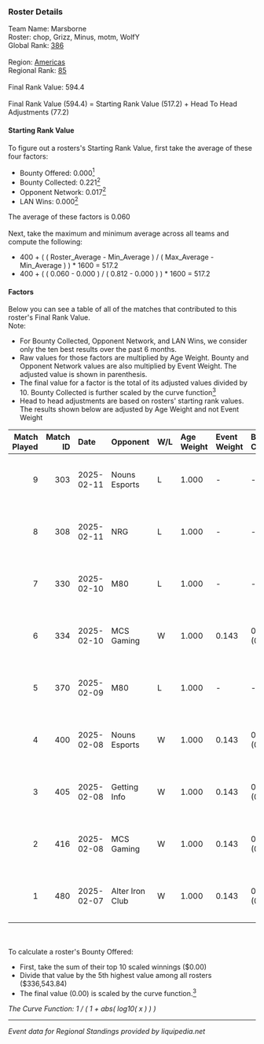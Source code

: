 ### Roster Details<br />
Team Name: Marsborne<br />
Roster: chop, Grizz, Minus, motm, WolfY<br />
Global Rank: [386](../../standings_global_2025_03_01.md)<br />
<br />
Region: [Americas]( ../../standings_americas_2025_03_01.md)<br />
Regional Rank: [85]( ../../standings_americas_2025_03_01.md)<br />
<br />
Final Rank Value:  594.4<br />
<br />
Final Rank Value (594.4) = Starting Rank Value (517.2) + Head To Head Adjustments (77.2)<br />

#### Starting Rank Value<br />
To figure out a rosters's Starting Rank Value, first take the average of these four factors:<br />
- Bounty Offered: 0.000[<sup>1</sup>](#table2)
- Bounty Collected: 0.221[<sup>2</sup>](#table1)
- Opponent Network: 0.017[<sup>2</sup>](#table1)
- LAN Wins: 0.000[<sup>2</sup>](#table1)

The average of these factors is 0.060<br />
<br />
Next, take the maximum and minimum average across all teams and compute the following:<br />
- 400 + ( ( Roster_Average - Min_Average ) / ( Max_Average - Min_Average ) ) * 1600 = 517.2
- 400 + ( ( 0.060 - 0.000 ) / ( 0.812 - 0.000 ) ) * 1600 = 517.2


#### Factors<br />
Below you can see a table of all of the matches that contributed to this roster's Final Rank Value.<br />
Note:<br />

- For Bounty Collected, Opponent Network, and LAN Wins, we consider only the ten best results over the past 6 months.
- Raw values for those factors are multiplied by Age Weight. Bounty and Opponent Network values are also multiplied by Event Weight. The adjusted value is shown in parenthesis.
- The final value for a factor is the total of its adjusted values divided by 10. Bounty Collected is further scaled by the curve function[<sup>3</sup>](#curveFunction)
- Head to head adjustments are based on rosters' starting rank values. The results shown below are adjusted by Age Weight and not Event Weight
<span id="table1"></span><br />


| Match Played | Match ID | Date       | Opponent        | W/L | Age Weight | Event Weight | Bounty Collected | Opponent Network | LAN Wins  | H2H Adj. | Roster                          |
| -: | -: | :- | :- | :- | :- | :- | :- | :- | :- | -: | :- |
|            9 |      303 | 2025-02-11 | Nouns Esports   | L   | 1.000      | -            | -                | -                | -         |    -6.76 | chop, Grizz, Minus, motm, WolfY |
|            8 |      308 | 2025-02-11 | NRG             | L   | 1.000      | -            | -                | -                | -         |    -3.01 | chop, Grizz, Minus, motm, WolfY |
|            7 |      330 | 2025-02-10 | M80             | L   | 1.000      | -            | -                | -                | -         |    -4.14 | chop, Minus, motm, steel, WolfY |
|            6 |      334 | 2025-02-10 | MCS Gaming      | W   | 1.000      | 0.143        | 0.003 (0.000)    | 0.173 (0.025)    | 0 (0.000) |    14.92 | chop, Minus, motm, steel, WolfY |
|            5 |      370 | 2025-02-09 | M80             | L   | 1.000      | -            | -                | -                | -         |    -4.00 | chop, Minus, motm, steel, WolfY |
|            4 |      400 | 2025-02-08 | Nouns Esports   | W   | 1.000      | 0.143        | 0.007 (0.001)    | 0.361 (0.052)    | 0 (0.000) |    25.78 | chop, Grizz, Minus, motm, WolfY |
|            3 |      405 | 2025-02-08 | Getting Info    | W   | 1.000      | 0.143        | 0.000 (0.000)    | 0.103 (0.015)    | 0 (0.000) |    13.86 | chop, Grizz, Minus, motm, WolfY |
|            2 |      416 | 2025-02-08 | MCS Gaming      | W   | 1.000      | 0.143        | 0.003 (0.000)    | 0.173 (0.025)    | 0 (0.000) |    17.12 | chop, Minus, motm, steel, WolfY |
|            1 |      480 | 2025-02-07 | Alter Iron Club | W   | 1.000      | 0.143        | 0.009 (0.001)    | 0.391 (0.056)    | 0 (0.000) |    23.43 | chop, Grizz, Minus, motm, WolfY |

<br />
<span id="table2"></span><br />
To calculate a roster's Bounty Offered:<br />

- First, take the sum of their top 10 scaled winnings ($0.00)
- Divide that value by the 5th highest value among all rosters ($336,543.84)
- The final value (0.00) is scaled by the curve function.[<sup>3</sup>](#curveFunction)

<span id="curveFunction"></span>_The Curve Function: 1 / ( 1 + abs( log10( x ) ) )_<br />

---
_Event data for Regional Standings provided by liquipedia.net_<br />
